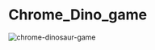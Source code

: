 # Chrome_Dino_game
![chrome-dinosaur-game](https://user-images.githubusercontent.com/117922914/234647467-07dc2d8c-841c-45dc-ae0f-4df72f0e52de.jpg)
